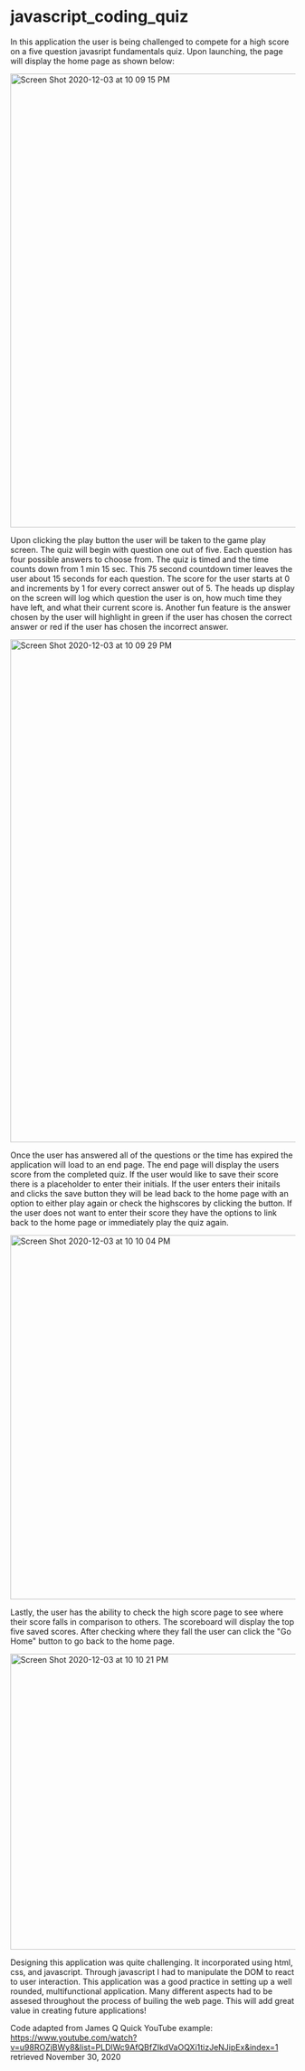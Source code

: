 # javascript_coding_quiz
In this application the user is being challenged to compete for a high score on a five question javasript fundamentals quiz. Upon launching, the page will display the home page as shown below:


<img width="802" alt="Screen Shot 2020-12-03 at 10 09 15 PM" src="https://user-images.githubusercontent.com/71091515/101121068-d3e02680-35b4-11eb-82bc-6abf92d84e17.png">


Upon clicking the play button the user will be taken to the game play screen. The quiz will begin with question one out of five. Each question has four possible answers to choose from. The quiz is timed and the time counts down from 1 min 15 sec. This 75 second countdown timer leaves the user about 15 seconds for each question. The score for the user starts at 0 and increments by 1 for every correct answer out of 5. The heads up display on the screen will log which question the user is on, how much time they have left, and what their current score is. Another fun feature is the answer chosen by the user will highlight in green if the user has chosen the correct answer or red if the user has chosen the incorrect answer.


<img width="889" alt="Screen Shot 2020-12-03 at 10 09 29 PM" src="https://user-images.githubusercontent.com/71091515/101121263-50730500-35b5-11eb-97d7-531f475dc799.png">


Once the user has answered all of the questions or the time has expired the application will load to an end page. The end page will display the users score from the completed quiz. If the user would like to save their score there is a placeholder to enter their initials. If the user enters their initails and clicks the save button they will be lead back to the home page with an option to either play again or check the highscores by clicking the button. If the user does not want to enter their score they have the options to link back to the home page or immediately play the quiz again.


<img width="644" alt="Screen Shot 2020-12-03 at 10 10 04 PM" src="https://user-images.githubusercontent.com/71091515/101121848-b3b16700-35b6-11eb-9483-5958fe2615b4.png">


Lastly, the user has the ability to check the high score page to see where their score falls in comparison to others. The scoreboard will display the top five saved scores. After checking where they fall the user can click the "Go Home" button to go back to the home page.


<img width="523" alt="Screen Shot 2020-12-03 at 10 10 21 PM" src="https://user-images.githubusercontent.com/71091515/101122161-6f729680-35b7-11eb-9e5b-a6bd585d116a.png">


Designing this application was quite challenging. It incorporated using html, css, and javascript. Through javascript I had to manipulate the DOM to react to user interaction. This application was a good practice in setting up a well rounded, multifunctional application. Many different aspects had to be assesed throughout the process of builing the web page. This will add great value in creating future applications!



Code adapted from James Q Quick YouTube example:
https://www.youtube.com/watch?v=u98ROZjBWy8&list=PLDlWc9AfQBfZIkdVaOQXi1tizJeNJipEx&index=1
retrieved November 30, 2020






